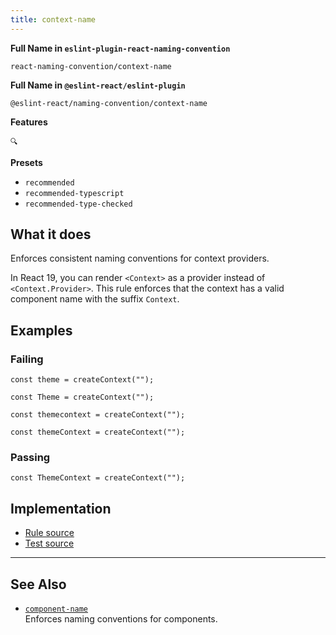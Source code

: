 ```yaml
---
title: context-name
---
```


**Full Name in `eslint-plugin-react-naming-convention`**

```plain copy
react-naming-convention/context-name
```

**Full Name in `@eslint-react/eslint-plugin`**

```plain copy
@eslint-react/naming-convention/context-name
```

**Features**

`🔍`

**Presets**

- `recommended`
- `recommended-typescript`
- `recommended-type-checked`

## What it does

Enforces consistent naming conventions for context providers.

In React 19, you can render `<Context>` as a provider instead of `<Context.Provider>`. This rule enforces that the context has a valid component name with the suffix `Context`.

## Examples

### Failing

```tsx
const theme = createContext("");
```

```tsx
const Theme = createContext("");
```

```tsx
const themecontext = createContext("");
```

```tsx
const themeContext = createContext("");
```

### Passing

```tsx
const ThemeContext = createContext("");
```

## Implementation

- [Rule source](https://github.com/Rel1cx/eslint-react/tree/main/packages/plugins/eslint-plugin-react-naming-convention/src/rules/context-name.ts)
- [Test source](https://github.com/Rel1cx/eslint-react/tree/main/packages/plugins/eslint-plugin-react-naming-convention/src/rules/context-name.spec.ts)

---

## See Also

- [`component-name`](./naming-convention-component-name)\
  Enforces naming conventions for components.
